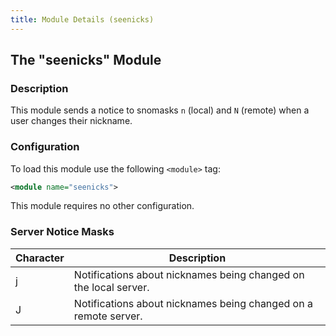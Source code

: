 ```yaml
---
title: Module Details (seenicks)
---
```


## The "seenicks" Module

### Description

This module sends a notice to snomasks `n` (local) and `N` (remote) when a user changes their nickname.

### Configuration

To load this module use the following `<module>` tag:

```xml
<module name="seenicks">
```

This module requires no other configuration.

### Server Notice Masks

Character | Description
--------- | -----------
j         | Notifications about nicknames being changed on the local server.
J         | Notifications about nicknames being changed on a remote server.

